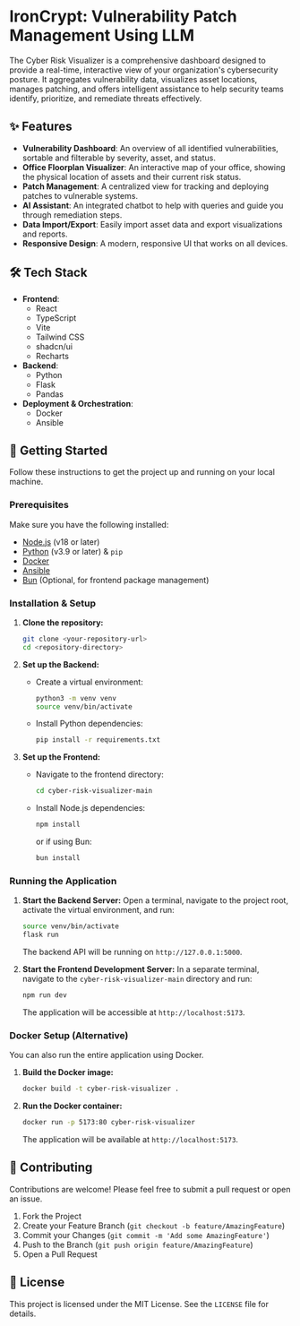 

# IronCrypt: Vulnerability Patch Management Using LLM


The Cyber Risk Visualizer is a comprehensive dashboard designed to provide a real-time, interactive view of your organization's cybersecurity posture. It aggregates vulnerability data, visualizes asset locations, manages patching, and offers intelligent assistance to help security teams identify, prioritize, and remediate threats effectively.

## ✨ Features

*   **Vulnerability Dashboard**: An overview of all identified vulnerabilities, sortable and filterable by severity, asset, and status.
*   **Office Floorplan Visualizer**: An interactive map of your office, showing the physical location of assets and their current risk status.
*   **Patch Management**: A centralized view for tracking and deploying patches to vulnerable systems.
*   **AI Assistant**: An integrated chatbot to help with queries and guide you through remediation steps.
*   **Data Import/Export**: Easily import asset data and export visualizations and reports.
*   **Responsive Design**: A modern, responsive UI that works on all devices.

## 🛠️ Tech Stack

*   **Frontend**:
    *   React
    *   TypeScript
    *   Vite
    *   Tailwind CSS
    *   shadcn/ui
    *   Recharts
*   **Backend**:
    *   Python
    *   Flask
    *   Pandas
*   **Deployment & Orchestration**:
    *   Docker
    *   Ansible

## 🚀 Getting Started

Follow these instructions to get the project up and running on your local machine.

### Prerequisites

Make sure you have the following installed:

*   [Node.js](https://nodejs.org/) (v18 or later)
*   [Python](https://www.python.org/) (v3.9 or later) & `pip`
*   [Docker](https://www.docker.com/get-started)
*   [Ansible](https://docs.ansible.com/ansible/latest/installation_guide/intro_installation.html)
*   [Bun](https://bun.sh/) (Optional, for frontend package management)

### Installation & Setup

1.  **Clone the repository:**
    ```bash
    git clone <your-repository-url>
    cd <repository-directory>
    ```

2.  **Set up the Backend:**

    *   Create a virtual environment:
        ```bash
        python3 -m venv venv
        source venv/bin/activate
        ```
    *   Install Python dependencies:
        ```bash
        pip install -r requirements.txt
        ```

3.  **Set up the Frontend:**

    *   Navigate to the frontend directory:
        ```bash
        cd cyber-risk-visualizer-main
        ```
    *   Install Node.js dependencies:
        ```bash
        npm install
        ```
        or if using Bun:
        ```bash
        bun install
        ```

### Running the Application

1.  **Start the Backend Server:**
    Open a terminal, navigate to the project root, activate the virtual environment, and run:
    ```bash
    source venv/bin/activate
    flask run
    ```
    The backend API will be running on `http://127.0.0.1:5000`.

2.  **Start the Frontend Development Server:**
    In a separate terminal, navigate to the `cyber-risk-visualizer-main` directory and run:
    ```bash
    npm run dev
    ```
    The application will be accessible at `http://localhost:5173`.

### Docker Setup (Alternative)

You can also run the entire application using Docker.

1.  **Build the Docker image:**
    ```bash
    docker build -t cyber-risk-visualizer .
    ```

2.  **Run the Docker container:**
    ```bash
    docker run -p 5173:80 cyber-risk-visualizer
    ```
    The application will be available at `http://localhost:5173`.

## 🤝 Contributing

Contributions are welcome! Please feel free to submit a pull request or open an issue.

1.  Fork the Project
2.  Create your Feature Branch (`git checkout -b feature/AmazingFeature`)
3.  Commit your Changes (`git commit -m 'Add some AmazingFeature'`)
4.  Push to the Branch (`git push origin feature/AmazingFeature`)
5.  Open a Pull Request

## 📄 License

This project is licensed under the MIT License. See the `LICENSE` file for details.
